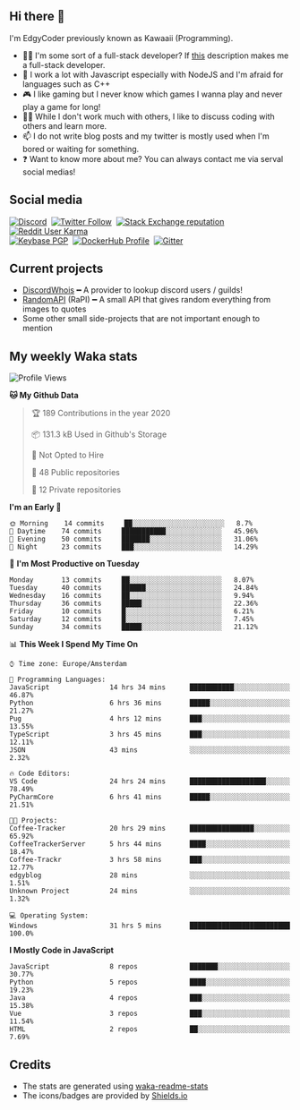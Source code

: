 ## Hi there 👋
I'm EdgyCoder previously known as Kawaaii (Programming).  
- 👨‍💻 I'm some sort of a full-stack developer? If [this](https://www.w3schools.com/whatis/whatis_fullstack.asp) description makes me a full-stack developer.
- 🌱 I work a lot with Javascript especially with NodeJS and I'm afraid for languages such as C++
- 🎮 I like gaming but I never know which games I wanna play and never play a game for long!
- 👯‍♀️ While I don't work much with others, I like to discuss coding with others and learn more.
- 📫 I do not write blog posts and my twitter is mostly used when I'm bored or waiting for something.
- ❓ Want to know more about me? You can always contact me via serval social medias!

## Social media
[![Discord](https://img.shields.io/discord/661411850856038431?label=Discord%20Guild&style=for-the-badge&logo=discord&logoColor=ffffff)](https://discord.gg/44yKPxm)
‎‎ [![Twitter Follow](https://img.shields.io/twitter/follow/edgycoder?color=%231DA1F2&label=Twitter&style=for-the-badge&logo=twitter&logoColor=ffffff)](https://twitter.com/EdgyCoder)
‎‎ [![Stack Exchange reputation](https://img.shields.io/stackexchange/stackoverflow/r/12418331?color=%23F48024&label=Stack%20overflow&style=for-the-badge&logo=stackoverflow&logoColor=ffffff)](https://stackoverflow.com/users/12418331/kawaaii)
‎‎ [![Reddit User Karma](https://img.shields.io/reddit/user-karma/combined/Kawaaii-Programming?label=Reddit&style=for-the-badge&logo=reddit&logoColor=ffffff)](https://www.reddit.com/user/Kawaaii-Programming)  
‎‎ [![Keybase PGP](https://img.shields.io/keybase/pgp/kawaaii?label=Keybase&logo=keybase&logoColor=ffffff&style=for-the-badge)](https://keybase.io/kawaaii)
‎‎ [![DockerHub Profile](https://img.shields.io/badge/DockerHub-kawaaii-informational?style=for-the-badge&logo=docker&logoColor=ffffff)](https://hub.docker.com/u/kawaaii)
‎‎ [![Gitter](https://img.shields.io/gitter/room/edgy-irrelevant/community?label=edgy-irrelevant&logo=gitter&logoColor=ffffff&style=for-the-badge)](https://gitter.im/edgy-irrelevant/community)

## Current projects
- [DiscordWhois](https://discordwhois.xyz) ━ A provider to lookup discord users / guilds!
- [RandomAPI](https://random.rest) (RaPI) ━ A small API that gives random everything from images to quotes
- Some other small side-projects that are not important enough to mention

## My weekly Waka stats
<!--START_SECTION:waka-->
![Profile Views](http://img.shields.io/badge/Profile%20Views-15-blue)

**🐱 My Github Data** 

> 🏆 189 Contributions in the year 2020
 > 
> 📦 131.3 kB Used in Github's Storage 
 > 
> 🚫 Not Opted to Hire
 > 
> 📜 48 Public repositories
 > 
> 🔑 12 Private repositories 

**I'm an Early 🐤** 

```text
🌞 Morning    14 commits     ██░░░░░░░░░░░░░░░░░░░░░░░   8.7% 
🌆 Daytime    74 commits     ███████████░░░░░░░░░░░░░░   45.96% 
🌃 Evening    50 commits     ███████░░░░░░░░░░░░░░░░░░   31.06% 
🌙 Night      23 commits     ███░░░░░░░░░░░░░░░░░░░░░░   14.29%

```
📅 **I'm Most Productive on Tuesday** 

```text
Monday       13 commits     ██░░░░░░░░░░░░░░░░░░░░░░░   8.07% 
Tuesday      40 commits     ██████░░░░░░░░░░░░░░░░░░░   24.84% 
Wednesday    16 commits     ██░░░░░░░░░░░░░░░░░░░░░░░   9.94% 
Thursday     36 commits     █████░░░░░░░░░░░░░░░░░░░░   22.36% 
Friday       10 commits     █░░░░░░░░░░░░░░░░░░░░░░░░   6.21% 
Saturday     12 commits     █░░░░░░░░░░░░░░░░░░░░░░░░   7.45% 
Sunday       34 commits     █████░░░░░░░░░░░░░░░░░░░░   21.12%

```


📊 **This Week I Spend My Time On** 

```text
⌚︎ Time zone: Europe/Amsterdam

💬 Programming Languages: 
JavaScript               14 hrs 34 mins      ███████████░░░░░░░░░░░░░░   46.87% 
Python                   6 hrs 36 mins       █████░░░░░░░░░░░░░░░░░░░░   21.27% 
Pug                      4 hrs 12 mins       ███░░░░░░░░░░░░░░░░░░░░░░   13.55% 
TypeScript               3 hrs 45 mins       ███░░░░░░░░░░░░░░░░░░░░░░   12.11% 
JSON                     43 mins             ░░░░░░░░░░░░░░░░░░░░░░░░░   2.32%

🔥 Code Editors: 
VS Code                  24 hrs 24 mins      ███████████████████░░░░░░   78.49% 
PyCharmCore              6 hrs 41 mins       █████░░░░░░░░░░░░░░░░░░░░   21.51%

🐱‍💻 Projects: 
Coffee-Tracker           20 hrs 29 mins      ████████████████░░░░░░░░░   65.92% 
CoffeeTrackerServer      5 hrs 44 mins       ████░░░░░░░░░░░░░░░░░░░░░   18.47% 
Coffee-Trackr            3 hrs 58 mins       ███░░░░░░░░░░░░░░░░░░░░░░   12.77% 
edgyblog                 28 mins             ░░░░░░░░░░░░░░░░░░░░░░░░░   1.51% 
Unknown Project          24 mins             ░░░░░░░░░░░░░░░░░░░░░░░░░   1.32%

💻 Operating System: 
Windows                  31 hrs 5 mins       █████████████████████████   100.0%

```

**I Mostly Code in JavaScript** 

```text
JavaScript               8 repos             ███████░░░░░░░░░░░░░░░░░░   30.77% 
Python                   5 repos             ████░░░░░░░░░░░░░░░░░░░░░   19.23% 
Java                     4 repos             ███░░░░░░░░░░░░░░░░░░░░░░   15.38% 
Vue                      3 repos             ███░░░░░░░░░░░░░░░░░░░░░░   11.54% 
HTML                     2 repos             ██░░░░░░░░░░░░░░░░░░░░░░░   7.69%

```



<!--END_SECTION:waka-->

## Credits
- The stats are generated using [waka-readme-stats](https://github.com/anmol098/waka-readme-stats)
- The icons/badges are provided by [Shields.io](https://shields.io/)
